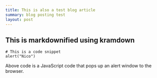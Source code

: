 ```yaml
---
title: This is also a test blog article
summary: blog posting test
layout: post
---
```


## This is markdownified using kramdown

```
# This is a code snippet
alert("Nico")
```
Above code is a JavaScript code that pops up an alert window to the browser.